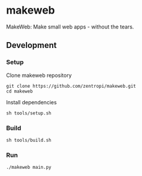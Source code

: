 # makeweb

MakeWeb: Make small web apps - without the tears.

## Development

### Setup

Clone makeweb repository

```console
git clone https://github.com/zentropi/makeweb.git
cd makeweb
```

Install dependencies

```console
sh tools/setup.sh
```

### Build

```console
sh tools/build.sh
```


### Run

```console
./makeweb main.py
```
